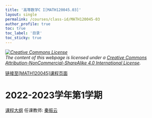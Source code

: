 ```yaml
---
title: '高等数学C I[MATH120045.03]'
layout: single
permalink: /courses/class-id/MATH120045-03
author_profile: true
toc: true
toc_label: '目录'
toc_sticky: true
---
```



<div class='notice--warning'>
	<p><i><a rel='license' href='http://creativecommons.org/licenses/by-nc-sa/4.0/'><img alt='Creative Commons License' style='border-width:0' src='https://i.creativecommons.org/l/by-nc-sa/4.0/88x31.png' /></a><br /> The content of this webpage is licensed under a <a rel='license' href='http://creativecommons.org/licenses/by-nc-sa/4.0/'>Creative Commons Attribution-NonCommercial-ShareAlike 4.0 International License</a>.</i></p>
</div>

<a href='https://fdu-math.github.io/courses/MATH120045'>链接至[MATH120045]课程页面</a>

# 2022-2023学年第1学期
<a href='https://fdu-math.github.io/courses/syllabus/MATH120045.03-2022-2023-1 (Encrypted).pdf'>课程大纲</a>
任课教师: <a href='https://fdu-math.github.io/teachers/秦振云'>秦振云</a>
